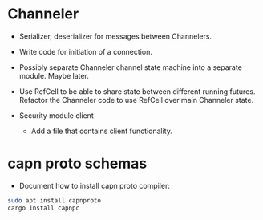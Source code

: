 # Channeler

- Serializer, deserializer for messages between Channelers.
- Write code for initiation of a connection.
- Possibly separate Channeler channel state machine into a separate module.
    Maybe later.

- Use RefCell to be able to share state between different running futures.
    Refactor the Channeler code to use RefCell over main Channeler state.


- Security module client
    - Add a file that contains client functionality.

# capn proto schemas

- Document how to install capn proto compiler:

```bash
sudo apt install capnproto
cargo install capnpc
```
